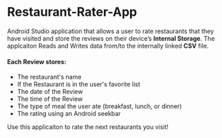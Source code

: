 # Restaurant-Rater-App


Android Studio application that allows a user to rate restaurants that they have visited and store the reviews on their device’s **Internal Storage**. The applcaiton Reads and Writes data from/to the internally linked **CSV** file.

#### Each **Review** stores:
* The restaurant's name 
* If the Restaurant is in the user's favorite list 
* The date of the Review
* The time of the Review
* The type of meal the user ate (breakfast, lunch, or dinner)
* The rating using an Android seekbar

Use this applicaiton to rate the next restaurants you visit!
